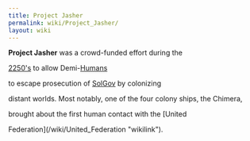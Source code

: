 ```yaml
---
title: Project Jasher
permalink: wiki/Project_Jasher/
layout: wiki
---
```


**Project Jasher** was a crowd-funded effort during the
[2250's](/wiki/Timeline "wikilink") to allow Demi-[Humans](Human "wikilink")
to escape prosecution of [SolGov](/wiki/SolGov "wikilink") by colonizing
distant worlds. Most notably, one of the four colony ships, the Chimera,
brought about the first human contact with the [United
Federation](/wiki/United_Federation "wikilink").
